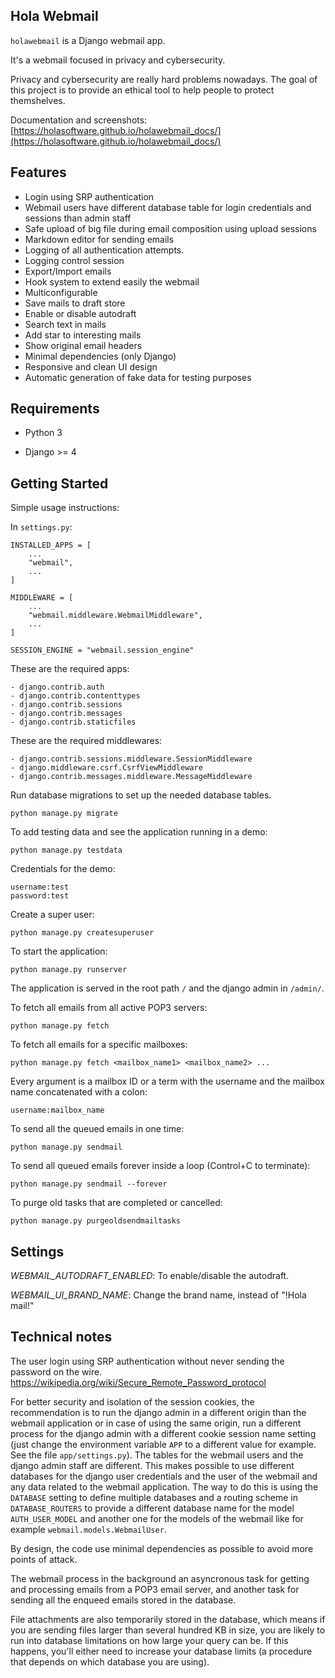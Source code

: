 Hola Webmail
------------

``holawebmail`` is a Django webmail app. 

It's a webmail focused in privacy and cybersecurity.

Privacy and cybersecurity are really hard problems nowadays. The goal of this project is to provide an ethical tool to help people to protect themshelves.

Documentation and screenshots: [https://holasoftware.github.io/holawebmail_docs/](https://holasoftware.github.io/holawebmail_docs/)


Features
--------
- Login using SRP authentication
- Webmail users have different database table for login credentials and sessions than admin staff
- Safe upload of big file during email composition using upload sessions
- Markdown editor for sending emails
- Logging of all authentication attempts.
- Logging control session
- Export/Import emails
- Hook system to extend easily the webmail
- Multiconfigurable
- Save mails to draft store
- Enable or disable autodraft
- Search text in mails
- Add star to interesting mails
- Show original email headers
- Minimal dependencies (only Django)
- Responsive and clean UI design
- Automatic generation of fake data for testing purposes


Requirements
------------

* Python 3

* Django >= 4



Getting Started
---------------

Simple usage instructions:

In ``settings.py``:

    INSTALLED_APPS = [
        ...
        "webmail",
        ...
    ]

    MIDDLEWARE = [
        ...
        "webmail.middleware.WebmailMiddleware",
        ...
    ]

    SESSION_ENGINE = "webmail.session_engine"

These are the required apps:

    - django.contrib.auth
    - django.contrib.contenttypes
    - django.contrib.sessions
    - django.contrib.messages
    - django.contrib.staticfiles

These are the required middlewares:

    - django.contrib.sessions.middleware.SessionMiddleware
    - django.middleware.csrf.CsrfViewMiddleware
    - django.contrib.messages.middleware.MessageMiddleware


Run database migrations to set up the needed database tables.
    
    python manage.py migrate

To add testing data and see the application running in a demo:

    python manage.py testdata

Credentials for the demo:

    username:test
    password:test

Create a super user:

    python manage.py createsuperuser

To start the application:

    python manage.py runserver

The application is served in the root path `/` and the django admin in `/admin/`.

To fetch all emails from all active POP3 servers:

    python manage.py fetch

To fetch all emails for a specific mailboxes:

    python manage.py fetch <mailbox_name1> <mailbox_name2> ...
Every argument is a mailbox ID or a term with the username and the mailbox name concatenated with a colon:

    username:mailbox_name

To send all the queued emails in one time:

    python manage.py sendmail

To send all queued emails forever inside a loop (Control+C to terminate):

    python manage.py sendmail --forever

To purge old tasks that are completed or cancelled:

    python manage.py purgeoldsendmailtasks


Settings
--------
*WEBMAIL_AUTODRAFT_ENABLED*: To enable/disable the autodraft.

*WEBMAIL_UI_BRAND_NAME*: Change the brand name, instead of "!Hola mail!"


Technical notes
---------------
The user login using SRP authentication without never sending the password on the wire. 
    https://wikipedia.org/wiki/Secure_Remote_Password_protocol

For better security and isolation of the session cookies, the recommendation is to run the django admin in a different origin than the webmail application or in case of using the same origin, run a different process for the django admin with a different cookie session name setting (just change the environment variable `APP` to a different value for example. See the file `app/settings.py`). The tables for the webmail users and the django admin staff are different. This makes possible to use different databases for the django user credentials and the user of the webmail and any data related to the webmail application. The way to do this is using the `DATABASE` setting to define multiple databases and a routing scheme in `DATABASE_ROUTERS` to provide a different database name for the model `AUTH_USER_MODEL` and another one for the models of the webmail like for example `webmail.models.WebmailUser`.

By design, the code use minimal dependencies as possible to avoid more points of attack. 

The webmail process in the background an asyncronous task for getting and processing emails from a POP3 email server, and another task for sending all the enqueed emails stored in the database.

File attachments are also temporarily stored in the database, which means if you are sending files larger than several hundred KB in size, you are likely to run into database limitations on how large your query can be. If this happens, you'll either need to increase your database limits (a procedure that depends on which database you are using).